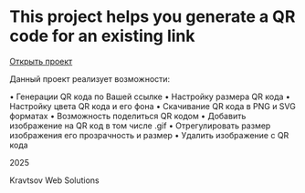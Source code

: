 # This project helps you generate a QR code for an existing link

<a href="https://ilia-kravtsov.github.io/Get_QR/" target="_blank">Открыть проект</a>

Данный проект реализует возможности:

• Генерации QR кода по Вашей ссылке
• Настройку размера QR кода
• Настройку цвета QR кода и его фона
• Скачивание QR кода в PNG и SVG форматах
• Возможность поделиться QR кодом
• Добавить изображение на QR код в том числе .gif
• Отрегулировать размер изображения его прозрачность и размер
• Удалить изображение с QR кода

2025

Kravtsov Web Solutions